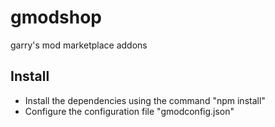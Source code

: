 # gmodshop
garry's mod marketplace addons

## Install
- Install the dependencies using the command "npm install"
- Configure the configuration file "gmodconfig.json"
